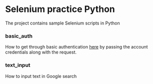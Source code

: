 # Selenium practice Python
The project contains sample Selenium scripts in Python

### basic_auth
How to get through basic authentication [here](http://the-internet.herokuapp.com/basic_auth) by passing the account credentials along with the request.

### text_input
How to input text in Google search